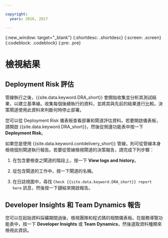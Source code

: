 ```yaml
---

copyright:
  years: 2016, 2017

---
```


{:new_window: target="_blank"}
{:shortdesc: .shortdesc}
{:screen: .screen}
{:codeblock: .codeblock}
{:pre: .pre}

# 檢視結果

## Deployment Risk 評估

管線執行之後，{{site.data.keyword.DRA_short}} 會開始收集並分析其測試結果，以建立基準線。收集每個後續執行的資料，並將其與先前的結果進行比較。決策閘道使用此資料來判斷何時停止部署。 

您可以從 Deployment Risk 儀表板查看部署和閘道評估資料。若要開啟儀表板，請開啟 {{site.data.keyword.DRA_short}}，然後從側邊功能表中按一下 **Deployment Risk**。

如果您是使用 {{site.data.keyword.contdelivery_short}} 管線，則可從管線本身檢視個別閘道執行報告。若要從管線檢視閘道的決策報告，請完成下列步驟：

1. 在包含要檢查之閘道的階段上，按一下 **View logs and history**。

2. 從包含閘道的工作中，按一下閘道的名稱。

3. 在日誌視圖中，尋找 `Check {{site.data.keyword.DRA_short}} report here` 訊息，然後按一下鏈結來開啟報告。

## Developer Insights 和 Team Dynamics 報告

您可以在起始資料採礦期間過後，檢視團隊和程式碼的相關儀表板。在服務導覽功能表中，按一下 **Developer Insights** 或 **Team Dynamics**，然後選取資料種類來檢視此資訊。
